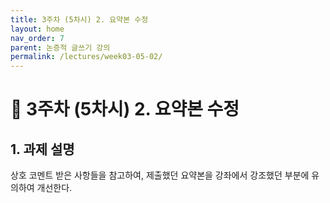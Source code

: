 ```yaml
---
title: 3주차 (5차시) 2. 요약본 수정
layout: home
nav_order: 7
parent: 논증적 글쓰기 강의
permalink: /lectures/week03-05-02/
---
```


# 📝 3주차 (5차시) 2. 요약본 수정

## 1. 과제 설명

상호 코멘트 받은 사항들을 참고하여, 제출했던 요약본을 강좌에서 강조했던 부분에 유의하여 개선한다.

